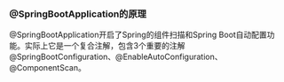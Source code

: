 

### @SpringBootApplication的原理

@SpringBootApplication开启了Spring的组件扫描和Spring Boot自动配置功能。实际上它是一个复合注解，包含3个重要的注解@SpringBootConfiguration、@EnableAutoConfiguration、@ComponentScan。